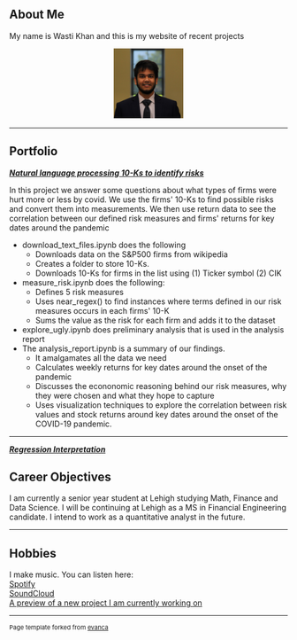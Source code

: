## About Me

My name is Wasti Khan and this is my website of recent projects

<!-- Upload your own photo and change the path -->

<p style="text-align:center;">
  <img class="img-circle" src="/images/logo.png" width="25%">
</p>

---

## Portfolio

<!-- You can link to other websites, PDFs in this repo, and other pages in this repo -->

_**[Natural language processing 10-Ks to identify risks](analysis_report.ipynb)**_

In this project we answer some questions about what types of firms were hurt more or less by covid. We use the firms' 10-Ks to find possible risks and convert them into measurements. We then use return data to see the correlation between our defined risk measures and firms' returns for key dates around the pandemic
- download_text_files.ipynb does the following
    - Downloads data on the S&P500 firms from wikipedia
    - Creates a folder to store 10-Ks.
    - Downloads 10-Ks for firms in the list using 
        (1) Ticker symbol
        (2) CIK
- measure_risk.ipynb does the following:
    - Defines 5 risk measures
    - Uses near_regex() to find instances where terms defined in our risk measures occurs in each firms' 10-K
    - Sums the value as the risk for each firm and adds it to the dataset
- explore_ugly.ipynb does preliminary analysis that is used in the analysis report
- The analysis_report.ipynb is a summary of our findings. 
    - It amalgamates all the data we need
    - Calculates weekly returns for key dates around the onset of the pandemic
    - Discusses the econonomic reasoning behind our risk measures, why they were chosen and what they hope to capture
    - Uses visualization techniques to explore the correlation between risk values and stock returns around key dates around the onset of the COVID-19 pandemic.
---

_**[Regression Interpretation](Regression_interpretation.md)**_


## Career Objectives

I am currently a senior year student at Lehigh studying Math, Finance and Data Science. I will be continuing at Lehigh as a MS in Financial Engineering candidate. I intend to work as a quantitative analyst in the future.

---

## Hobbies

I make music. You can listen here:<br>
[Spotify](https://open.spotify.com/artist/3nqBuf8SD2i9PhMJjeOGGm)<br>
[SoundCloud](https://soundcloud.com/wasti-farzan-khan/then-i-saw-you)<br>
[A preview of a new project I am currently working on](https://soundcloud.com/wasti-farzan-khan/sept-10-5/s-zW49GxHfy1j?utm_source=clipboard&utm_medium=text&utm_campaign=social_sharing)

---
<p style="font-size:11px">Page template forked from <a href="https://github.com/evanca/quick-portfolio">evanca</a></p>
<!-- Remove above link if you don't want to attibute -->
